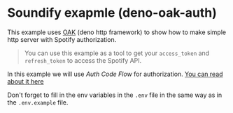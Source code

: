 # Soundify exapmle (deno-oak-auth)

This example uses [OAK](https://github.com/oakserver/oak) (deno http framework)
to show how to make simple http server with Spotify authorization.

> You can use this example as a tool to get your `access_token` and
> `refresh_token` to access the Spotify API.

In this example we will use _Auth Code Flow_ for authorization.
[You can read about it here](https://developer.spotify.com/documentation/general/guides/authorization/code-flow/)

Don't forget to fill in the env variables in the `.env` file in the same way as
in the `.env.example` file.
